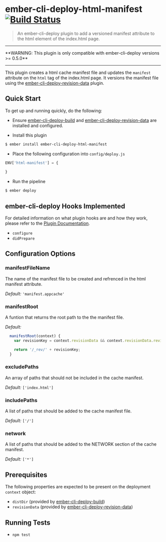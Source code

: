 # ember-cli-deploy-html-manifest [![Build Status](https://travis-ci.org/arenoir/ember-cli-deploy-html-manifest.svg?branch=master)](https://travis-ci.org/arenoir/ember-cli-deploy-html-manifest)


> An ember-cli-deploy plugin to add a versioned manifest attribute to the html element of the index.html page.

<hr/>
**WARNING: This plugin is only compatible with ember-cli-deploy versions >= 0.5.0**
<hr/>

This plugin creates a html cache manifest file and updates the `manifest` attribute on the `html` tag of the index.html page.  It versions the manifest file using the [ember-cli-deploy-revision-data][3] plugin.

## Quick Start
To get up and running quickly, do the following:

- Ensure [ember-cli-deploy-build][1] and [ember-cli-deploy-revision-data][3] are installed and configured.

- Install this plugin

```bash
$ ember install ember-cli-deploy-html-manifest
```

- Place the following configuration into `config/deploy.js`

```javascript
ENV['html-manifest'] = {
  
}
```

- Run the pipeline

```bash
$ ember deploy
```


## ember-cli-deploy Hooks Implemented

For detailed information on what plugin hooks are and how they work, please refer to the [Plugin Documentation][1].

- `configure`
- `didPrepare`

## Configuration Options

### manifestFileName
  The name of the manifest file to be created and refrenced in the html manifest attribute.

*Default:* `'manifest.appcache'`

### manifestRoot

  A funtion that returns the root path to the the manifest file.

*Default:* 
```javascript
  manifestRoot(context) {
    var revisionKey = context.revisionData && context.revisionData.revisionKey;

    return '/_rev/' + revisionKey;
  }
```

### excludePaths

  An array of paths that should not be included in the cache manifest.

*Default:*  ```['index.html']```
  

### includePaths
  A list of paths that should be added to the cache manifest file. 

*Default:* ```['/']```

### network
  A list of paths that should be added to the NETWORK section of the cache manifest. 

*Default:* ```['*']```


## Prerequisites

The following properties are expected to be present on the deployment `context` object:

- `distDir`                     (provided by [ember-cli-deploy-build][2])
- `revisionData`                (provided by [ember-cli-deploy-revision-data][3])

## Running Tests

- `npm test`

[1]: http://ember-cli.github.io/ember-cli-deploy/plugins "Plugin Documentation"
[2]: https://github.com/ember-cli-deploy/ember-cli-deploy-build "ember-cli-deploy-build"
[3]: https://github.com/ember-cli-deploy/ember-cli-deploy-revision-data "ember-cli-deploy-revision-data"
